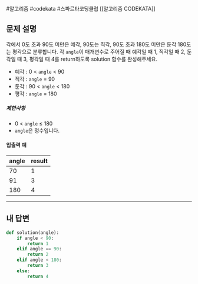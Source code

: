 #알고리즘 #codekata #스파르타코딩클럽 [[알고리즘 CODEKATA]]

## 문제 설명

각에서 0도 초과 90도 미만은 예각, 90도는 직각, 90도 초과 180도 미만은 둔각 180도는 평각으로 분류합니다. 각 `angle`이 매개변수로 주어질 때 예각일 때 1, 직각일 때 2, 둔각일 때 3, 평각일 때 4를 return하도록 solution 함수를 완성해주세요.

- 예각 : 0 < `angle` < 90
- 직각 : `angle` = 90
- 둔각 : 90 < `angle` < 180
- 평각 : `angle` = 180

##### 제한사항

- 0 < `angle` ≤ 180
- `angle`은 정수입니다.

#### 입출력 예

| angle | result |
| ----- | ------ |
| 70    | 1      |
| 91    | 3      |
| 180   | 4      |

---

## 내 답변

```python
def solution(angle):
    if angle < 90:
        return 1
    elif angle == 90:
        return 2
    elif angle < 180:
        return 3
    else:
        return 4
```
 